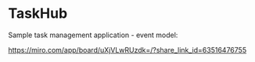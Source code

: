 # TaskHub

Sample task management application - event model:

https://miro.com/app/board/uXjVLwRUzdk=/?share_link_id=63516476755
